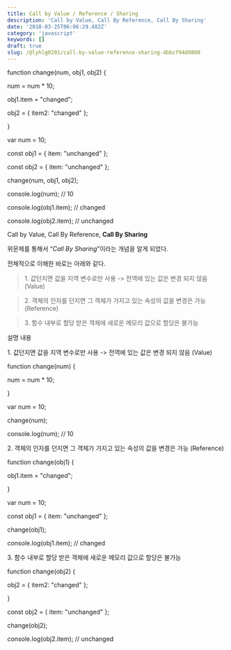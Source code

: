 ```yaml
---
title: Call by Value / Reference / Sharing
description: 'Call by Value, Call By Reference, Call By Sharing'
date: '2018-03-25T06:06:29.482Z'
category: 'javascript'
keywords: []
draft: true
slug: /@lyhlg0201/call-by-value-reference-sharing-4bbcf94d9808
---
```


function change(num, obj1, obj2) {

num = num \* 10;

obj1.item = "changed";

obj2 = { item2: "changed" };

}

var num = 10;

const obj1 = { item: "unchanged" };

const obj2 = { item: "unchanged" };

change(num, obj1, obj2);

console.log(num); // 10

console.log(obj1.item); // changed

console.log(obj2.item); // unchanged

Call by Value, Call By Reference, **Call By Sharing**

위문제를 통해서 “_Call By Sharing_”이라는 개념을 알게 되었다.

전체적으로 이해한 바로는 아래와 같다.

> 1\. 값던지면 값을 지역 변수로만 사용 -> 전역에 있는 값은 변경 되지 않음 (Value)

> 2\. 객체의 인자를 던지면 그 객체가 가지고 있는 속성의 값을 변경은 가능 (Reference)

> 3\. 함수 내부로 할당 받은 객체에 새로운 메모리 값으로 할당은 불가능

설명 내용

1\. 값던지면 값을 지역 변수로만 사용 -> 전역에 있는 값은 변경 되지 않음 (Value)

function change(num) {

num = num \* 10;

}

var num = 10;

change(num);

console.log(num); // 10

2\. 객체의 인자를 던지면 그 객체가 가지고 있는 속성의 값을 변경은 가능 (Reference)

function change(obj1) {

obj1.item = "changed";

}

var num = 10;

const obj1 = { item: "unchanged" };

change(obj1);

console.log(obj1.item); // changed

3\. 함수 내부로 할당 받은 객체에 새로운 메모리 값으로 할당은 불가능

function change(obj2) {

obj2 = { item2: "changed" };

}

const obj2 = { item: "unchanged" };

change(obj2);

console.log(obj2.item); // unchanged
